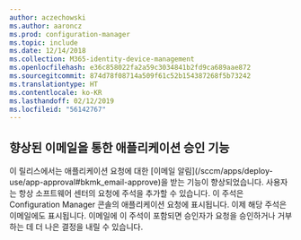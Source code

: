 ```yaml
---
author: aczechowski
ms.author: aaroncz
ms.prod: configuration-manager
ms.topic: include
ms.date: 12/14/2018
ms.collection: M365-identity-device-management
ms.openlocfilehash: e36c858022fa2a59c3034841b2fd9ca689aae872
ms.sourcegitcommit: 874d78f08714a509f61c52b154387268f5b73242
ms.translationtype: HT
ms.contentlocale: ko-KR
ms.lasthandoff: 02/12/2019
ms.locfileid: "56142767"
---
```

## <a name="bkmk_email"></a> 향상된 이메일을 통한 애플리케이션 승인 기능
<!--3594063--> 이 릴리스에서는 애플리케이션 요청에 대한 [이메일 알림](/sccm/apps/deploy-use/app-approval#bkmk_email-approve)을 받는 기능이 향상되었습니다. 사용자는 항상 소프트웨어 센터의 요청에 주석을 추가할 수 있습니다. 이 주석은 Configuration Manager 콘솔의 애플리케이션 요청에 표시됩니다. 이제 해당 주석은 이메일에도 표시됩니다. 이메일에 이 주석이 포함되면 승인자가 요청을 승인하거나 거부하는 데 더 나은 결정을 내릴 수 있습니다.

